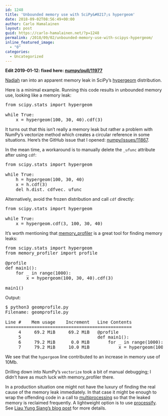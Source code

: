 ```yaml
---
id: 1248
title: 'Unbounded memory use with SciPy&#8217;s hypergeom'
date: 2018-09-02T08:56:49+00:00
author: Carlo Hamalainen
layout: post
guid: https://carlo-hamalainen.net/?p=1248
permalink: /2018/09/02/unbounded-memory-use-with-scipys-hypergeom/
inline_featured_image:
  - "0"
categories:
  - Uncategorized
---
```

**Edit 2019-01-12: fixed here: [numpy/pull/11977](https://github.com/numpy/numpy/pull/11977)**

[Nadiah](https://nadiah.org/) ran into an apparent memory leak in SciPy&#8217;s [hypergeom](https://docs.scipy.org/doc/scipy-1.1.0/reference/generated/scipy.stats.hypergeom.html#scipy.stats.hypergeom) distribution.

Here is a minimal example. Running this code results in unbounded memory use, looking like a memory leak:

<pre class="brush: python; title: ; notranslate" title="">from scipy.stats import hypergeom

while True:
    x = hypergeom(100, 30, 40).cdf(3)
</pre>

It turns out that this isn&#8217;t really a memory leak but rather a problem with NumPy&#8217;s vectorize method which creates a circular reference in some situations. Here&#8217;s the GitHub issue that I opened: [numpy/issues/11867](https://github.com/numpy/numpy/issues/11867).

In the mean time, a workaround is to manually delete the `_ufunc` attribute after using `cdf`:

<pre class="brush: python; title: ; notranslate" title="">from scipy.stats import hypergeom

while True:
    h = hypergeom(100, 30, 40)
    x = h.cdf(3)
    del h.dist._cdfvec._ufunc
</pre>

Alternatively, avoid the frozen distribution and call `cdf` directly:

<pre class="brush: python; title: ; notranslate" title="">from scipy.stats import hypergeom

while True:
    x = hypergeom.cdf(3, 100, 30, 40)
</pre>

It&#8217;s worth mentioning that [memory_profiler](https://pypi.org/project/memory_profiler/) is a great tool for finding memory leaks:

<pre class="brush: python; title: ; notranslate" title="">from scipy.stats import hypergeom
from memory_profiler import profile

@profile
def main1():
    for _ in range(1000):
        x = hypergeom(100, 30, 40).cdf(3)

main1()
</pre>

Output:

<pre class="brush: plain; title: ; notranslate" title="">$ python3 geomprofile.py 
Filename: geomprofile.py

Line #    Mem usage    Increment   Line Contents
================================================
     4     69.2 MiB     69.2 MiB   @profile
     5                             def main1():
     6     79.2 MiB      0.0 MiB       for _ in range(1000):
     7     79.2 MiB     10.0 MiB           x = hypergeom(100, 30, 40).cdf(3)
</pre>

We see that the `hypergeom` line contributed to an increase in memory use of 10Mb.

Drilling down into NumPy&#8217;s `vectorize` took a bit of manual debugging; I didn&#8217;t have as much luck with memory_profiler there.

In a production situation one might not have the luxury of finding the real cause of the memory leak immediately. In that case it might be enough to wrap the offending code in a call to [multiprocessing](https://docs.python.org/3/library/multiprocessing.html) so that the leaked memory is reclaimed frequently. A lightweight option is to use [processify](https://gist.github.com/schlamar/2311116). See [Liau Yung Siang&#8217;s blog post](https://ys-l.github.io/posts/2015/10/03/processifying-bulky-functions-in-python) for more details.